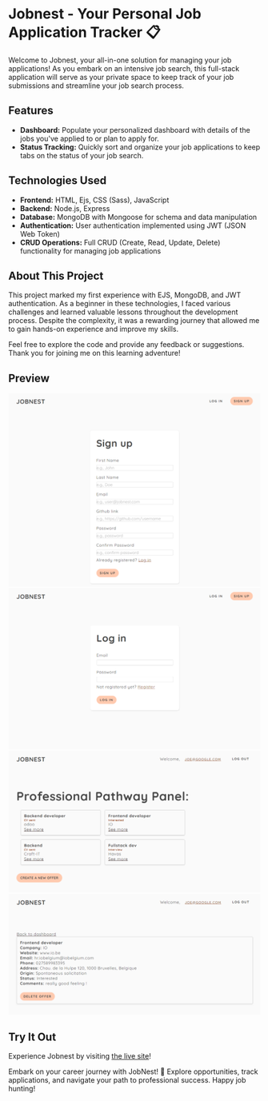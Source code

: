 # Jobnest - Your Personal Job Application Tracker 📋

Welcome to Jobnest, your all-in-one solution for managing your job applications! As you embark on an intensive job search, this full-stack application will serve as your private space to keep track of your job submissions and streamline your job search process.

## Features

- **Dashboard:** Populate your personalized dashboard with details of the jobs you've applied to or plan to apply for.
- **Status Tracking:** Quickly sort and organize your job applications to keep tabs on the status of your job search.

## Technologies Used

- **Frontend:** HTML, Ejs, CSS (Sass), JavaScript
- **Backend:** Node.js, Express
- **Database:** MongoDB with Mongoose for schema and data manipulation
- **Authentication:** User authentication implemented using JWT (JSON Web Token)
- **CRUD Operations:** Full CRUD (Create, Read, Update, Delete) functionality for managing job applications

## About This Project

This project marked my first experience with EJS, MongoDB, and JWT authentication. As a beginner in these technologies, I faced various challenges and learned valuable lessons throughout the development process. Despite the complexity, it was a rewarding journey that allowed me to gain hands-on experience and improve my skills.

Feel free to explore the code and provide any feedback or suggestions. Thank you for joining me on this learning adventure!

## Preview

![Jobnest Preview](/public/img/00.png)
![Jobnest Preview](/public/img/01.png)
![Jobnest Preview](/public/img/02.png)
![Jobnest Preview](/public/img/03.png)

## Try It Out

Experience Jobnest by visiting [the live site](https://jobnest-derfro22.vercel.app/)!

Embark on your career journey with JobNest! 🚀 Explore opportunities, track applications, and navigate your path to professional success. Happy job hunting!

